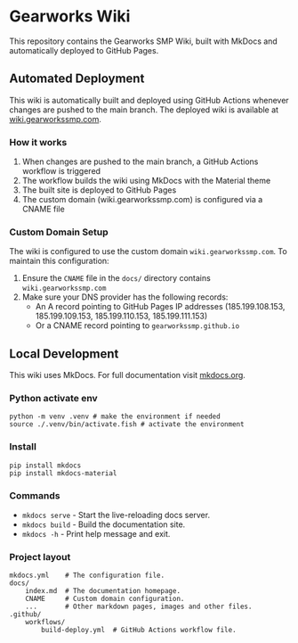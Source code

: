 # Gearworks Wiki

This repository contains the Gearworks SMP Wiki, built with MkDocs and automatically deployed to GitHub Pages.

## Automated Deployment

This wiki is automatically built and deployed using GitHub Actions whenever changes are pushed to the main branch. The deployed wiki is available at [wiki.gearworkssmp.com](https://wiki.gearworkssmp.com).

### How it works

1. When changes are pushed to the main branch, a GitHub Actions workflow is triggered
2. The workflow builds the wiki using MkDocs with the Material theme
3. The built site is deployed to GitHub Pages
4. The custom domain (wiki.gearworkssmp.com) is configured via a CNAME file

### Custom Domain Setup

The wiki is configured to use the custom domain `wiki.gearworkssmp.com`. To maintain this configuration:

1. Ensure the `CNAME` file in the `docs/` directory contains `wiki.gearworkssmp.com`
2. Make sure your DNS provider has the following records:
   - An A record pointing to GitHub Pages IP addresses (185.199.108.153, 185.199.109.153, 185.199.110.153, 185.199.111.153)
   - Or a CNAME record pointing to `gearworkssmp.github.io`

## Local Development

This wiki uses MkDocs. For full documentation visit [mkdocs.org](https://www.mkdocs.org).

### Python activate env
```
python -m venv .venv # make the environment if needed
source ./.venv/bin/activate.fish # activate the environment
```

### Install
```
pip install mkdocs
pip install mkdocs-material
```

### Commands

* `mkdocs serve` - Start the live-reloading docs server.
* `mkdocs build` - Build the documentation site.
* `mkdocs -h` - Print help message and exit.

### Project layout

    mkdocs.yml    # The configuration file.
    docs/
        index.md  # The documentation homepage.
        CNAME     # Custom domain configuration.
        ...       # Other markdown pages, images and other files.
    .github/
        workflows/
            build-deploy.yml  # GitHub Actions workflow file.
